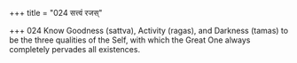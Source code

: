 +++
title = "024 सत्त्वं रजस्"

+++
024	Know Goodness (sattva), Activity (ragas), and Darkness (tamas) to be the three qualities of the Self, with which the Great One always completely pervades all existences.